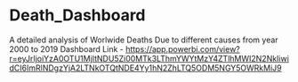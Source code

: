 # Death_Dashboard
A detailed analysis of Worlwide Deaths Due to different causes from year 2000 to 2019
Dashboard Link - https://app.powerbi.com/view?r=eyJrIjoiYzA0OTU1MjItNDU5Zi00MTk3LThmYWYtMzY4ZTlhMWI2N2NkIiwidCI6ImRlNDgzYjA2LTNkOTQtNDE4Yy1hN2ZhLTQ5ODM5NGY5OWRkMiJ9
